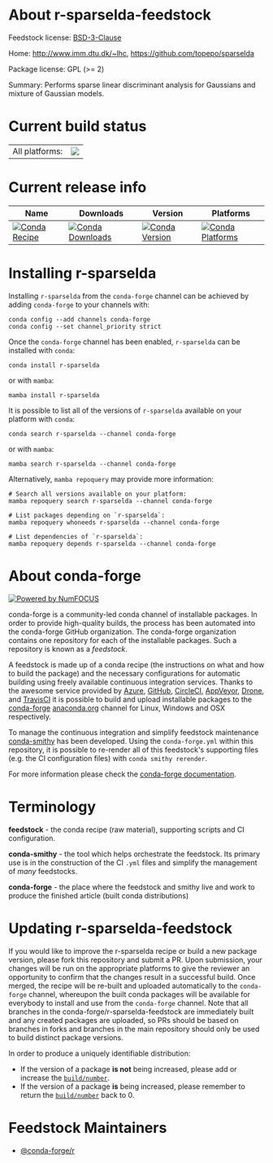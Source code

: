 About r-sparselda-feedstock
===========================

Feedstock license: [BSD-3-Clause](https://github.com/conda-forge/r-sparselda-feedstock/blob/main/LICENSE.txt)

Home: http://www.imm.dtu.dk/~lhc, https://github.com/topepo/sparselda

Package license: GPL (>= 2)

Summary: Performs sparse linear discriminant analysis for Gaussians and mixture of Gaussian models.

Current build status
====================


<table><tr><td>All platforms:</td>
    <td>
      <a href="https://dev.azure.com/conda-forge/feedstock-builds/_build/latest?definitionId=2547&branchName=main">
        <img src="https://dev.azure.com/conda-forge/feedstock-builds/_apis/build/status/r-sparselda-feedstock?branchName=main">
      </a>
    </td>
  </tr>
</table>

Current release info
====================

| Name | Downloads | Version | Platforms |
| --- | --- | --- | --- |
| [![Conda Recipe](https://img.shields.io/badge/recipe-r--sparselda-green.svg)](https://anaconda.org/conda-forge/r-sparselda) | [![Conda Downloads](https://img.shields.io/conda/dn/conda-forge/r-sparselda.svg)](https://anaconda.org/conda-forge/r-sparselda) | [![Conda Version](https://img.shields.io/conda/vn/conda-forge/r-sparselda.svg)](https://anaconda.org/conda-forge/r-sparselda) | [![Conda Platforms](https://img.shields.io/conda/pn/conda-forge/r-sparselda.svg)](https://anaconda.org/conda-forge/r-sparselda) |

Installing r-sparselda
======================

Installing `r-sparselda` from the `conda-forge` channel can be achieved by adding `conda-forge` to your channels with:

```
conda config --add channels conda-forge
conda config --set channel_priority strict
```

Once the `conda-forge` channel has been enabled, `r-sparselda` can be installed with `conda`:

```
conda install r-sparselda
```

or with `mamba`:

```
mamba install r-sparselda
```

It is possible to list all of the versions of `r-sparselda` available on your platform with `conda`:

```
conda search r-sparselda --channel conda-forge
```

or with `mamba`:

```
mamba search r-sparselda --channel conda-forge
```

Alternatively, `mamba repoquery` may provide more information:

```
# Search all versions available on your platform:
mamba repoquery search r-sparselda --channel conda-forge

# List packages depending on `r-sparselda`:
mamba repoquery whoneeds r-sparselda --channel conda-forge

# List dependencies of `r-sparselda`:
mamba repoquery depends r-sparselda --channel conda-forge
```


About conda-forge
=================

[![Powered by
NumFOCUS](https://img.shields.io/badge/powered%20by-NumFOCUS-orange.svg?style=flat&colorA=E1523D&colorB=007D8A)](https://numfocus.org)

conda-forge is a community-led conda channel of installable packages.
In order to provide high-quality builds, the process has been automated into the
conda-forge GitHub organization. The conda-forge organization contains one repository
for each of the installable packages. Such a repository is known as a *feedstock*.

A feedstock is made up of a conda recipe (the instructions on what and how to build
the package) and the necessary configurations for automatic building using freely
available continuous integration services. Thanks to the awesome service provided by
[Azure](https://azure.microsoft.com/en-us/services/devops/), [GitHub](https://github.com/),
[CircleCI](https://circleci.com/), [AppVeyor](https://www.appveyor.com/),
[Drone](https://cloud.drone.io/welcome), and [TravisCI](https://travis-ci.com/)
it is possible to build and upload installable packages to the
[conda-forge](https://anaconda.org/conda-forge) [anaconda.org](https://anaconda.org/)
channel for Linux, Windows and OSX respectively.

To manage the continuous integration and simplify feedstock maintenance
[conda-smithy](https://github.com/conda-forge/conda-smithy) has been developed.
Using the ``conda-forge.yml`` within this repository, it is possible to re-render all of
this feedstock's supporting files (e.g. the CI configuration files) with ``conda smithy rerender``.

For more information please check the [conda-forge documentation](https://conda-forge.org/docs/).

Terminology
===========

**feedstock** - the conda recipe (raw material), supporting scripts and CI configuration.

**conda-smithy** - the tool which helps orchestrate the feedstock.
                   Its primary use is in the construction of the CI ``.yml`` files
                   and simplify the management of *many* feedstocks.

**conda-forge** - the place where the feedstock and smithy live and work to
                  produce the finished article (built conda distributions)


Updating r-sparselda-feedstock
==============================

If you would like to improve the r-sparselda recipe or build a new
package version, please fork this repository and submit a PR. Upon submission,
your changes will be run on the appropriate platforms to give the reviewer an
opportunity to confirm that the changes result in a successful build. Once
merged, the recipe will be re-built and uploaded automatically to the
`conda-forge` channel, whereupon the built conda packages will be available for
everybody to install and use from the `conda-forge` channel.
Note that all branches in the conda-forge/r-sparselda-feedstock are
immediately built and any created packages are uploaded, so PRs should be based
on branches in forks and branches in the main repository should only be used to
build distinct package versions.

In order to produce a uniquely identifiable distribution:
 * If the version of a package **is not** being increased, please add or increase
   the [``build/number``](https://docs.conda.io/projects/conda-build/en/latest/resources/define-metadata.html#build-number-and-string).
 * If the version of a package **is** being increased, please remember to return
   the [``build/number``](https://docs.conda.io/projects/conda-build/en/latest/resources/define-metadata.html#build-number-and-string)
   back to 0.

Feedstock Maintainers
=====================

* [@conda-forge/r](https://github.com/orgs/conda-forge/teams/r/)


